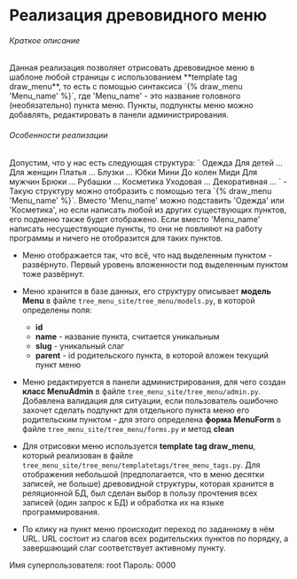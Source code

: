 <h1> Реализация древовидного меню </h1>

<h6> Краткое описание </h6>
Данная реализация позволяет отрисовать древовидное меню в шаблоне любой страницы
с использованием **template tag draw_menu**, то есть с помощью синтаксиса 
`{% draw_menu 'Menu_name' %}`,
где 'Menu_name' - это название головного (необязательно) пункта меню.
Пункты, подпункты меню можно добавлять, редактировать в панели администрирования.

<h6>Особенности реализации</h6>
Допустим, что у нас есть следующая структура:
`
    Одежда
        Для детей
            ...
        Для женщин
            Платья
                ...
            Блузки
                ...
            Юбки
                Мини
                До колен
                Миди
        Для мужчин
            Брюки
                ...
            Рубашки
                ...
    Косметика
        Уходовая
            ...
        Декоративная
            ...
`
- Такую структуру можно отобразить с помощью тега `{% draw_menu 'Menu_name' %}`.
Вместо 'Menu_name' можно подставить 'Одежда' или 'Косметика', 
но если написать любой из других существующих пунктов, его подменю также будет отображено.
Если вместо 'Menu_name' написать несуществующие пункты, то они не повлияют на работу программы 
и ничего не отобразится для таких пунктов.

- Меню отображается так, что всё, что над выделенным пунктом - развёрнуто. Первый уровень
вложенности под выделенным пунктом тоже развёрнут.

- Меню хранится в базе данных, его структуру описывает **модель Menu** в файле
`tree_menu_site/tree_menu/models.py`, в которой определены поля:
  - **id**
  - **name** - название пункта, считается уникальным
  - **slug** - уникальный слаг
  - **parent** - id родительского пункта, в которой вложен текущий пункт меню
  
- Меню редактируется в панели администрирования, для чего создан **класс MenuAdmin**
в файле `tree_menu_site/tree_menu/admin.py`.
Добавлена валидация для ситуации, если пользователь ошибочно захочет сделать 
подпункт для отдельного пункта меню его родительским пунктом - для этого определена
**форма MenuForm** в файле `tree_menu_site/tree_menu/forms.py` и метод **clean**

- Для отрисовки меню используется **template tag draw_menu**, который реализован 
в файле `tree_menu_site/tree_menu/templatetags/tree_menu_tags.py`. Для отображения
небольшой (предполагается, что в меню десятки записей, не больше) 
древовидной структуры, которая хранится в реляционной БД, был сделан выбор в пользу 
прочтения всех записей (один запрос к БД) и обработка их на языке программирования.

- По клику на пункт меню происходит переход по заданному в нём URL. URL состоит из
слагов всех родительских пунктов по порядку, а завершающий слаг соответствует активному пункту.


Имя суперпользователя: root
Пароль: 0000